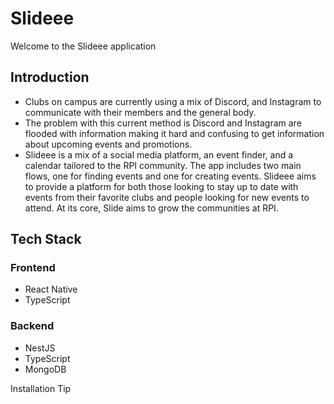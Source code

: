 # **Slideee**
Welcome to the Slideee application

## Introduction
- Clubs on campus are currently using a mix of Discord, and Instagram to communicate with their members and the general body.
- The problem with this current method is Discord and Instagram are flooded with information making it hard and confusing to get information about upcoming events and promotions.
- Slideee is a mix of a social media platform, an event finder, and a calendar tailored to the RPI community. The app includes two main flows, one for finding events and one for creating events. Slideee aims to provide a platform for both those looking to stay up to date with events from their favorite clubs and people looking for new events to attend. At its core, Slide aims to grow the communities at RPI.
 
## Tech Stack
### Frontend
- React Native
- TypeScript
### Backend
- NestJS
- TypeScript
- MongoDB

Installation Tip

 
